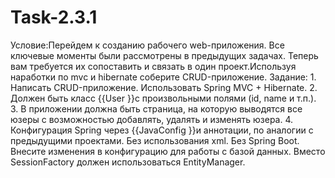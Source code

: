 # Task-2.3.1

Условие:Перейдем к созданию рабочего web-приложения. Все ключевые моменты были рассмотрены в предыдущих задачах. Теперь вам требуется их сопоставить и связать в один проект.Используя наработки по mvc и hibernate соберите CRUD-приложение.
Задание:
	1.	Написать CRUD-приложение. Использовать Spring MVC + Hibernate.
	2.	Должен быть класс {{User }}с произвольными полями (id, name и т.п.).
	3.	В приложении должна быть страница, на которую выводятся все юзеры с возможностью добавлять, удалять и изменять юзера.
	4.	Конфигурация Spring через {{JavaConfig }}и аннотации, по аналогии с предыдущими проектами. Без использования xml. Без Spring Boot.
Внесите изменения в конфигурацию для работы с базой данных. Вместо SessionFactory должен использоваться EntityManager.
